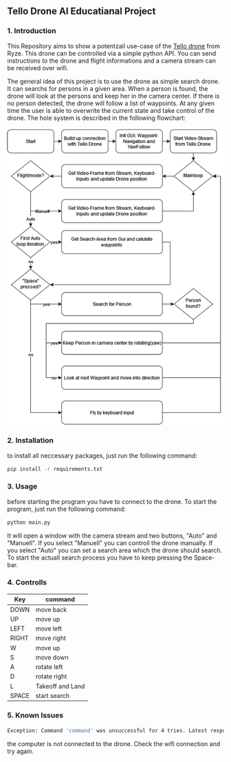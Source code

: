 ## Tello Drone AI Educatianal Project
### 1. Introduction
This Repository aims to show a potentzail use-case of the [Tello drone](https://www.ryzerobotics.com/de/tello) from Ryze. This drone can be controlled via a simple python API. You can send instructions to the drone and flight informations and a camera stream can be received over wifi.

The general idea of this project is to use the drone as simple search drone. It can searchs for persons in a given area. When a person is found, the drone will look at the persons and keep her in the camera center. If there is no person detected, the drone will follow a list of waypoints. At any given time the user is able to overwrite the current state and take control of the drone.
The hole system is described in the following flowchart:

![Alt text](Tello_EDU_AI_FlowChart.png)


### 2. Installation
to install all neccessary packages, just run the following command:
```bash
pip install -r requirements.txt
```

### 3. Usage
before starting the program you have to connect to the drone. To start the program, just run the following command:
```bash
python main.py
```
It will open a window with the camera stream and two buttons, "Auto" and "Manuell". If you select "Manuell" you can controll the drone manually. If you select "Auto" you can set a search area which the drone should search. To start the actuall search process you have to keep pressing the Space-bar.


### 4. Controlls
| Key   | command          |
|-------|------------------|
| DOWN  | move back        |
| UP    | move up          |
| LEFT  | move left        |
| RIGHT | move right       |
| W     | move up          |
| S     | move down        |
| A     | rotate left      |
| D     | rotate right     |
| L     | Takeoff and Land |
| SPACE | start search     |

### 5. Known Issues
```bash
Exception: Command 'command' was unsuccessful for 4 tries. Latest response:     'Aborting command 'command'. Did not receive a response after 7 seconds'
```
the computer is not connected  to the drone. Check the wifi connection and try again.
